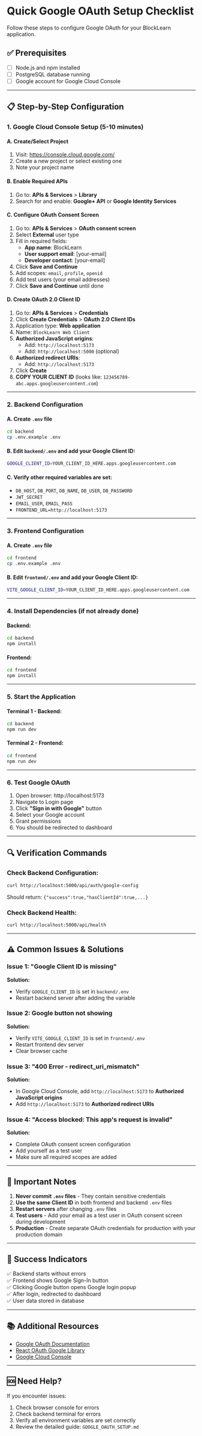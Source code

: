 # Quick Google OAuth Setup Checklist

Follow these steps to configure Google OAuth for your BlockLearn application.

## ✅ Prerequisites
- [ ] Node.js and npm installed
- [ ] PostgreSQL database running
- [ ] Google account for Google Cloud Console

---

## 📋 Step-by-Step Configuration

### 1. Google Cloud Console Setup (5-10 minutes)

#### A. Create/Select Project
1. Visit: https://console.cloud.google.com/
2. Create a new project or select existing one
3. Note your project name

#### B. Enable Required APIs
1. Go to: **APIs & Services** > **Library**
2. Search for and enable: **Google+ API** or **Google Identity Services**

#### C. Configure OAuth Consent Screen
1. Go to: **APIs & Services** > **OAuth consent screen**
2. Select **External** user type
3. Fill in required fields:
   - **App name**: BlockLearn
   - **User support email**: [your-email]
   - **Developer contact**: [your-email]
4. Click **Save and Continue**
5. Add scopes: `email`, `profile`, `openid`
6. Add test users (your email addresses)
7. Click **Save and Continue** until done

#### D. Create OAuth 2.0 Client ID
1. Go to: **APIs & Services** > **Credentials**
2. Click **Create Credentials** > **OAuth 2.0 Client IDs**
3. Application type: **Web application**
4. Name: `BlockLearn Web Client`
5. **Authorized JavaScript origins**:
   - Add: `http://localhost:5173`
   - Add: `http://localhost:5000` (optional)
6. **Authorized redirect URIs**:
   - Add: `http://localhost:5173`
7. Click **Create**
8. **COPY YOUR CLIENT ID** (looks like: `123456789-abc.apps.googleusercontent.com`)

---

### 2. Backend Configuration

#### A. Create `.env` file
```bash
cd backend
cp .env.example .env
```

#### B. Edit `backend/.env` and add your Google Client ID:
```bash
GOOGLE_CLIENT_ID=YOUR_CLIENT_ID_HERE.apps.googleusercontent.com
```

#### C. Verify other required variables are set:
- `DB_HOST`, `DB_PORT`, `DB_NAME`, `DB_USER`, `DB_PASSWORD`
- `JWT_SECRET`
- `EMAIL_USER`, `EMAIL_PASS`
- `FRONTEND_URL=http://localhost:5173`

---

### 3. Frontend Configuration

#### A. Create `.env` file
```bash
cd frontend
cp .env.example .env
```

#### B. Edit `frontend/.env` and add your Google Client ID:
```bash
VITE_GOOGLE_CLIENT_ID=YOUR_CLIENT_ID_HERE.apps.googleusercontent.com
```

---

### 4. Install Dependencies (if not already done)

#### Backend:
```bash
cd backend
npm install
```

#### Frontend:
```bash
cd frontend
npm install
```

---

### 5. Start the Application

#### Terminal 1 - Backend:
```bash
cd backend
npm run dev
```

#### Terminal 2 - Frontend:
```bash
cd frontend
npm run dev
```

---

### 6. Test Google OAuth

1. Open browser: http://localhost:5173
2. Navigate to Login page
3. Click **"Sign in with Google"** button
4. Select your Google account
5. Grant permissions
6. You should be redirected to dashboard

---

## 🔍 Verification Commands

### Check Backend Configuration:
```bash
curl http://localhost:5000/api/auth/google-config
```
Should return: `{"success":true,"hasClientId":true,...}`

### Check Backend Health:
```bash
curl http://localhost:5000/api/health
```

---

## ⚠️ Common Issues & Solutions

### Issue 1: "Google Client ID is missing"
**Solution:** 
- Verify `GOOGLE_CLIENT_ID` is set in `backend/.env`
- Restart backend server after adding the variable

### Issue 2: Google button not showing
**Solution:**
- Verify `VITE_GOOGLE_CLIENT_ID` is set in `frontend/.env`
- Restart frontend dev server
- Clear browser cache

### Issue 3: "400 Error - redirect_uri_mismatch"
**Solution:**
- In Google Cloud Console, add `http://localhost:5173` to **Authorized JavaScript origins**
- Add `http://localhost:5173` to **Authorized redirect URIs**

### Issue 4: "Access blocked: This app's request is invalid"
**Solution:**
- Complete OAuth consent screen configuration
- Add yourself as a test user
- Make sure all required scopes are added

---

## 📝 Important Notes

1. **Never commit `.env` files** - They contain sensitive credentials
2. **Use the same Client ID** in both frontend and backend `.env` files
3. **Restart servers** after changing `.env` files
4. **Test users** - Add your email as a test user in OAuth consent screen during development
5. **Production** - Create separate OAuth credentials for production with your production domain

---

## 🎉 Success Indicators

✅ Backend starts without errors  
✅ Frontend shows Google Sign-In button  
✅ Clicking Google button opens Google login popup  
✅ After login, redirected to dashboard  
✅ User data stored in database  

---

## 📚 Additional Resources

- [Google OAuth Documentation](https://developers.google.com/identity/protocols/oauth2)
- [React OAuth Google Library](https://www.npmjs.com/package/@react-oauth/google)
- [Google Cloud Console](https://console.cloud.google.com/)

---

## 🆘 Need Help?

If you encounter issues:
1. Check browser console for errors
2. Check backend terminal for errors
3. Verify all environment variables are set correctly
4. Review the detailed guide: `GOOGLE_OAUTH_SETUP.md`
